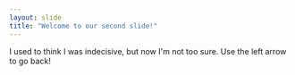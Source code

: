 ```yaml
---
layout: slide
title: "Welcome to our second slide!"
---
```

I used to think I was indecisive, but now I'm not too sure.
Use the left arrow to go back!
